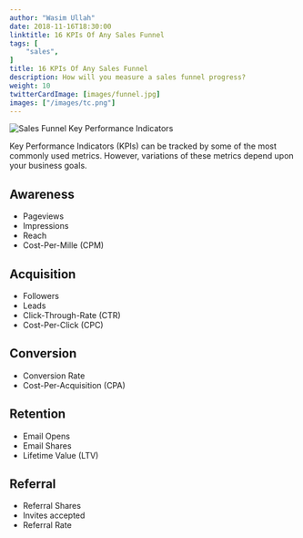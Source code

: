 ```yaml
---
author: "Wasim Ullah"
date: 2018-11-16T18:30:00
linktitle: 16 KPIs Of Any Sales Funnel
tags: [
    "sales",
]
title: 16 KPIs Of Any Sales Funnel
description: How will you measure a sales funnel progress?
weight: 10
twitterCardImage: [images/funnel.jpg]
images: ["/images/tc.png"]
---
```


![Sales Funnel Key Performance Indicators](/images/funnel.jpg)



Key Performance Indicators (KPIs) can be tracked by some of the most commonly used metrics. However, variations of these metrics depend upon your business goals.

## Awareness
<ul>
  <li>Pageviews</li>
  <li>Impressions</li>
  <li>Reach</li>
  <li>Cost-Per-Mille (CPM)</li>
</ul>  

## Acquisition
<ul>
  <li>Followers</li>
  <li>Leads</li>
  <li>Click-Through-Rate (CTR)</li>
  <li>Cost-Per-Click (CPC)</li>
</ul>  

## Conversion
<ul>
  <li>Conversion Rate</li>
  <li>Cost-Per-Acquisition (CPA)</li>
</ul>

## Retention
<ul>
  <li>Email Opens</li>
  <li>Email Shares</li>
  <li>Lifetime Value (LTV)</li>
</ul>

## Referral
<ul>
  <li>Referral Shares</li>
  <li>Invites accepted</li>
  <li>Referral Rate</li>
</ul>  
